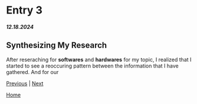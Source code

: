# Entry 3
##### 12.18.2024

## Synthesizing My Research 
After reseraching for **softwares** and **hardwares** for my topic, I realized that I started to see a reoccuring pattern between the information that I have gathered. And for our 


[Previous](entry02.md) | [Next](entry04.md)

[Home](../README.md)

